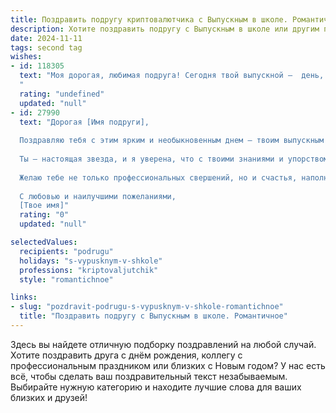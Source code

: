 ```yaml
---
title: Поздравить подругу криптовалютчика с Выпускным в школе. Романтичное
description: Хотите поздравить подругу с Выпускным в школе или другим праздником? Наш ИИ создаст незабываемое поздравление, а вы обязательно выделитесь среди других.  
date: 2024-11-11
tags: second tag
wishes:
- id: 118305
  text: "Моя дорогая, любимая подруга! Сегодня твой выпускной –  день, когда закрывается одна дверь и распахиваются бесчисленные другие, полные возможностей и приключений.  Твой путь в мир криптовалют – это смелое, дерзкое и невероятно перспективное начинание,  и я уверена, что ты покоришь все вершины, как завоёвываешь сердца. Пусть каждая сделка приносит тебе удачу, а каждый новый день – вдохновение.  Я бесконечно рада за тебя,  горжусь тобой и желаю тебе   любви, счастья и  всего самого прекрасного в этой новой, захватывающей главе твоей жизни.  Целую!
  "
  rating: "undefined"
  updated: "null"
- id: 27990
  text: "Дорогая [Имя подруги],
  
  Поздравляю тебя с этим ярким и необыкновенным днем — твоим выпускным! Время школьных лет пролетело, словно миг, и вот ты стоишь на пороге новых возможностей, готовая покорять мир.
  
  Ты — настоящая звезда, и я уверена, что с твоими знаниями и упорством ты сможешь стать выдающимся криптовалютчиком. Пусть каждый шаг ведет к успеху, а каждое новое начинание приносит вдохновение и радость.
  
  Желаю тебе не только профессиональных свершений, но и счастья, наполненного удивительными моментами, любовью и настоящими друзьями. Пусть все мечты сбываются, а будущее светит яркими красками!
  
  С любовью и наилучшими пожеланиями,
  [Твое имя]"
  rating: "0"
  updated: "null"

selectedValues:
  recipients: "podrugu"
  holidays: "s-vypusknym-v-shkole"
  professions: "kriptovaljutchik"
  style: "romantichnoe"

links:
- slug: "pozdravit-podrugu-s-vypusknym-v-shkole-romantichnoe"
  title: "Поздравить подругу с Выпускным в школе. Романтичное"
---
```


Здесь вы найдете отличную подборку поздравлений на любой случай. 
Хотите поздравить друга с днём рождения, коллегу с профессиональным праздником или близких с Новым годом? У нас есть всё, чтобы сделать ваш поздравительный текст незабываемым. Выбирайте нужную категорию и находите лучшие слова для ваших близких и друзей!
